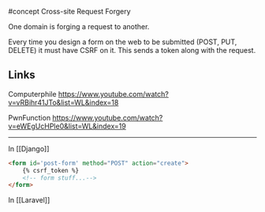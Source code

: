 #concept 
Cross-site Request Forgery

One domain is forging a request to another.

Every time you design a form on the web to be submitted (POST, PUT, DELETE) it must have CSRF on it. This sends a token along with the request.
## Links

Computerphile
https://www.youtube.com/watch?v=vRBihr41JTo&list=WL&index=18

PwnFunction
https://www.youtube.com/watch?v=eWEgUcHPle0&list=WL&index=19

<hr>

In [[Django]]

```HTML
<form id='post-form' method="POST" action="create">
	{% csrf_token %}
	<!-- form stuff...-->
</form>
```

In [[Laravel]]